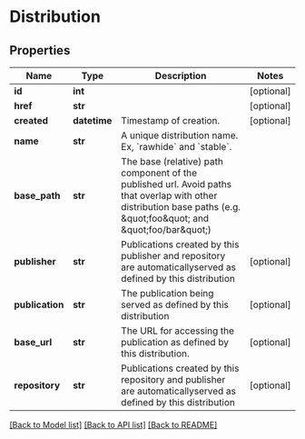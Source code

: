 # Distribution

## Properties
Name | Type | Description | Notes
------------ | ------------- | ------------- | -------------
**id** | **int** |  | [optional] 
**href** | **str** |  | [optional] 
**created** | **datetime** | Timestamp of creation. | [optional] 
**name** | **str** | A unique distribution name. Ex, &#x60;rawhide&#x60; and &#x60;stable&#x60;. | 
**base_path** | **str** | The base (relative) path component of the published url. Avoid paths that                     overlap with other distribution base paths (e.g. \&quot;foo\&quot; and \&quot;foo/bar\&quot;) | 
**publisher** | **str** | Publications created by this publisher and repository are automaticallyserved as defined by this distribution | [optional] 
**publication** | **str** | The publication being served as defined by this distribution | [optional] 
**base_url** | **str** | The URL for accessing the publication as defined by this distribution. | [optional] 
**repository** | **str** | Publications created by this repository and publisher are automaticallyserved as defined by this distribution | [optional] 

[[Back to Model list]](../README.md#documentation-for-models) [[Back to API list]](../README.md#documentation-for-api-endpoints) [[Back to README]](../README.md)


